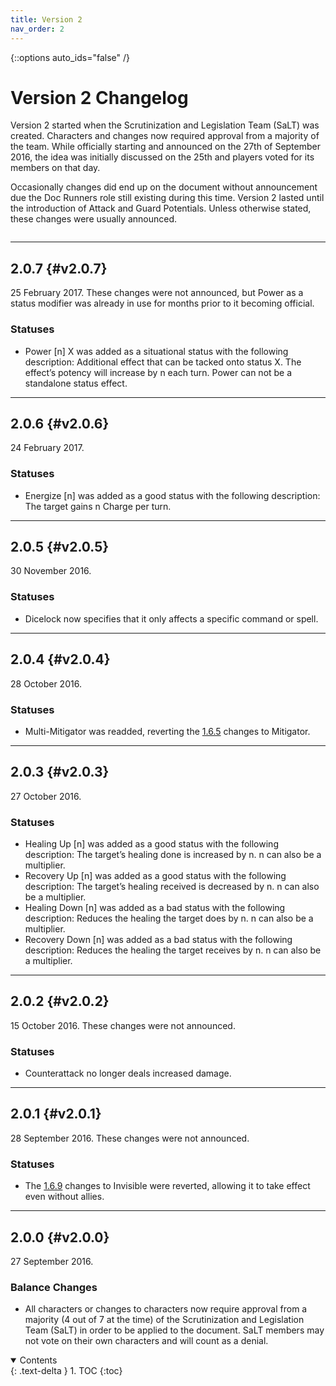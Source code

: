 ```yaml
---
title: Version 2
nav_order: 2
---
```


{::options auto_ids="false" /}

# Version 2 Changelog

Version 2 started when the Scrutinization and Legislation Team (SaLT) was created. Characters and changes now required approval from a majority of the team. While officially starting and announced on the 27th of September 2016, the idea was initially discussed on the 25th and players voted for its members on that day.

Occasionally changes did end up on the document without announcement due the Doc Runners role still existing during this time. Version 2 lasted until the introduction of Attack and Guard Potentials. Unless otherwise stated, these changes were usually announced.

<div class="row">
<div class="column content" markdown="1">

---

## 2.0.7 {#v2.0.7}

25 February 2017. These changes were not announced, but Power as a status modifier was already in use for months prior to it becoming official.

### Statuses

- Power \[n\] X was added as a situational status with the following description: Additional effect that can be tacked onto status X. The effect’s potency will increase by n each turn. Power can not be a standalone status effect.

---

## 2.0.6 {#v2.0.6}

24 February 2017.

### Statuses

- Energize \[n\] was added as a good status with the following description: The target gains n Charge per turn.

---

## 2.0.5 {#v2.0.5}

30 November 2016.

### Statuses

- Dicelock now specifies that it only affects a specific command or spell.

---

## 2.0.4 {#v2.0.4}

28 October 2016.

### Statuses

- Multi-Mitigator was readded, reverting the [1.6.5](v1#v1.6.5) changes to Mitigator.

---

## 2.0.3 {#v2.0.3}

27 October 2016.

### Statuses

- Healing Up \[n\] was added as a good status with the following description: The target’s healing done is increased by n. n can also be a multiplier.
- Recovery Up \[n\] was added as a good status with the following description: The target’s healing received is decreased by n. n can also be a multiplier.
- Healing Down \[n\] was added as a bad status with the following description: Reduces the healing the target does by n. n can also be a multiplier.
- Recovery Down \[n\] was added as a bad status with the following description: Reduces the healing the target receives by n. n can also be a multiplier.

---

## 2.0.2 {#v2.0.2}

15 October 2016. These changes were not announced.

### Statuses

- Counterattack no longer deals increased damage.

---

## 2.0.1 {#v2.0.1}

28 September 2016. These changes were not announced.

### Statuses

- The [1.6.9](v1#v1.6.9) changes to Invisible were reverted, allowing it to take effect even without allies.

---

## 2.0.0 {#v2.0.0}

27 September 2016.

### Balance Changes

- All characters or changes to characters now require approval from a majority (4 out of 7 at the time) of the Scrutinization and Legislation Team (SaLT) in order to be applied to the document. SaLT members may not vote on their own characters and will count as a denial.

</div>
<div class="column toc" markdown="1">
<details open markdown="block">
<summary>
Contents
</summary>
{: .text-delta }
1. TOC
{:toc}
</details>
</div>
</div> 